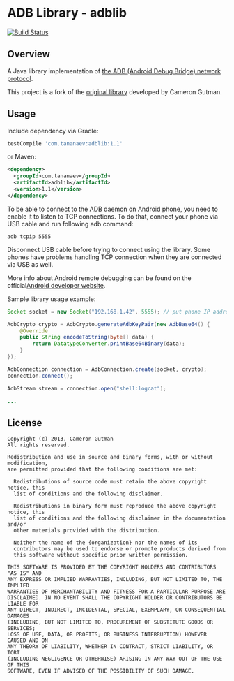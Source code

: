 # ADB Library - adblib

[![Build Status](https://travis-ci.org/tananaev/adblib.svg?branch=master)](https://travis-ci.org/tananaev/adblib)

## Overview

A Java library implementation of [the ADB (Android Debug Bridge) network protocol](https://android.googlesource.com/platform/system/core/+/master/adb/protocol.txt).

This project is a fork of the [original library](https://github.com/cgutman/AdbLib) developed by Cameron Gutman.

## Usage

Include dependency via Gradle:
```groovy
testCompile 'com.tananaev:adblib:1.1'
```
or Maven:
```xml
<dependency>
  <groupId>com.tananaev</groupId>
  <artifactId>adblib</artifactId>
  <version>1.1</version>
</dependency>
```

To be able to connect to the ADB daemon on Android phone, you need to enable it to listen to TCP connections. To do that, connect your phone via USB cable and run following adb command:
```
adb tcpip 5555
```

Disconnect USB cable before trying to connect using the library. Some phones have problems handling TCP connection when they are connected via USB as well.

More info about Android remote debugging can be found on the official[Android developer website](https://developer.android.com/studio/command-line/adb.html#wireless).

Sample library usage example:
```java
Socket socket = new Socket("192.168.1.42", 5555); // put phone IP address here

AdbCrypto crypto = AdbCrypto.generateAdbKeyPair(new AdbBase64() {
    @Override
    public String encodeToString(byte[] data) {
        return DatatypeConverter.printBase64Binary(data);
    }
});

AdbConnection connection = AdbConnection.create(socket, crypto);
connection.connect();

AdbStream stream = connection.open("shell:logcat");

...
```

## License

    Copyright (c) 2013, Cameron Gutman
    All rights reserved.

    Redistribution and use in source and binary forms, with or without modification,
    are permitted provided that the following conditions are met:

      Redistributions of source code must retain the above copyright notice, this
      list of conditions and the following disclaimer.

      Redistributions in binary form must reproduce the above copyright notice, this
      list of conditions and the following disclaimer in the documentation and/or
      other materials provided with the distribution.

      Neither the name of the {organization} nor the names of its
      contributors may be used to endorse or promote products derived from
      this software without specific prior written permission.

    THIS SOFTWARE IS PROVIDED BY THE COPYRIGHT HOLDERS AND CONTRIBUTORS "AS IS" AND
    ANY EXPRESS OR IMPLIED WARRANTIES, INCLUDING, BUT NOT LIMITED TO, THE IMPLIED
    WARRANTIES OF MERCHANTABILITY AND FITNESS FOR A PARTICULAR PURPOSE ARE
    DISCLAIMED. IN NO EVENT SHALL THE COPYRIGHT HOLDER OR CONTRIBUTORS BE LIABLE FOR
    ANY DIRECT, INDIRECT, INCIDENTAL, SPECIAL, EXEMPLARY, OR CONSEQUENTIAL DAMAGES
    (INCLUDING, BUT NOT LIMITED TO, PROCUREMENT OF SUBSTITUTE GOODS OR SERVICES;
    LOSS OF USE, DATA, OR PROFITS; OR BUSINESS INTERRUPTION) HOWEVER CAUSED AND ON
    ANY THEORY OF LIABILITY, WHETHER IN CONTRACT, STRICT LIABILITY, OR TORT
    (INCLUDING NEGLIGENCE OR OTHERWISE) ARISING IN ANY WAY OUT OF THE USE OF THIS
    SOFTWARE, EVEN IF ADVISED OF THE POSSIBILITY OF SUCH DAMAGE.
